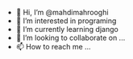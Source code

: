 - 👋 Hi, I’m @mahdimahrooghi
- 👀 I’m interested in programing
- 🌱 I’m currently learning django
- 💞️ I’m looking to collaborate on ...
- 📫 How to reach me ...

<!---
mahdimahrooghi/mahdimahrooghi is a ✨ special ✨ repository because its `README.md` (this file) appears on your GitHub profile.
You can click the Preview link to take a look at your changes.
--->
